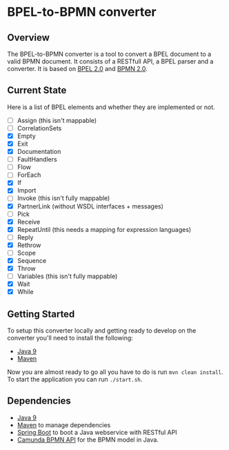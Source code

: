 # BPEL-to-BPMN converter

## Overview
The BPEL-to-BPMN converter is a tool to convert a BPEL document to a valid BPMN document. It consists of a RESTfull API, a BPEL parser and a converter. It is based on [BPEL 2.0](http://docs.oasis-open.org/wsbpel/2.0/OS/wsbpel-v2.0-OS.html) and [BPMN 2.0](https://www.omg.org/spec/BPMN).

## Current State
Here is a list of BPEL elements and whether they are implemented or not.
- [ ] Assign (this isn't mappable)
- [ ] CorrelationSets
- [x] Empty
- [x] Exit
- [x] Documentation
- [ ] FaultHandlers
- [ ] Flow
- [ ] ForEach
- [x] If
- [x] Import
- [ ] Invoke (this isn't fully mappable)
- [x] PartnerLink (without WSDL interfaces + messages)
- [ ] Pick
- [x] Receive
- [x] RepeatUntil (this needs a mapping for expression languages)
- [ ] Reply
- [x] Rethrow
- [ ] Scope
- [x] Sequence
- [x] Throw
- [ ] Variables (this isn't fully mappable)
- [x] Wait
- [x] While

## Getting Started
To setup this converter locally and getting ready to develop on the converter you'll need to install the following:
- [Java 9](https://www.oracle.com/java/java9.html)
- [Maven](https://maven.apache.org/)

Now you are almost ready to go all you have to do is run `mvn clean install`.
To start the application you can run `./start.sh`.

## Dependencies
- [Java 9](https://www.oracle.com/java/java9.html)
- [Maven](https://maven.apache.org/) to manage dependencies
- [Spring Boot](https://spring.io/projects/spring-boot) to boot a Java webservice with RESTful API
- [Camunda BPMN API](https://docs.camunda.org/manual/7.7/user-guide/model-api/bpmn-model-api/) for the BPMN model in Java.